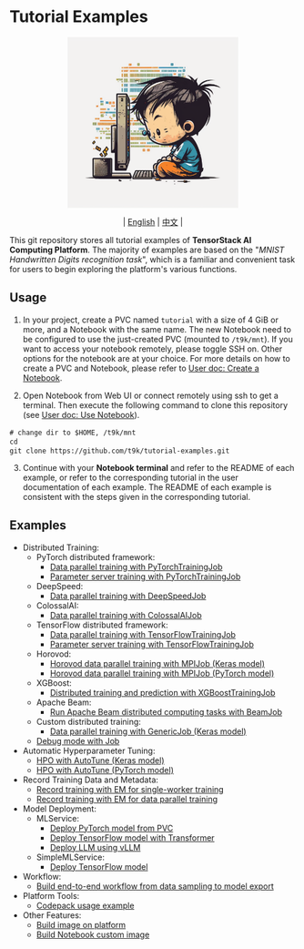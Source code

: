 # Tutorial Examples

<div id="top" align="center">

<img src="./assets/illustration.png" alt="illustration" width="300" align="center"><br>

| [English](README.md) | [中文](docs/README-zh.md) |

</div>

This git repository stores all tutorial examples of **TensorStack AI Computing Platform**. The majority of examples are based on the "*MNIST Handwritten Digits recognition task*", which is a familiar and convenient task for users to begin exploring the platform's various functions.

## Usage

1. In your project, create a PVC named `tutorial` with a size of 4 GiB or more, and a Notebook with the same name. The new Notebook need to be configured to use the just-created PVC (mounted to `/t9k/mnt`). If you want to access your notebook remotely, please toggle SSH on. Other options for the notebook are at your choice. For more details on how to create a PVC and Notebook, please refer to [User doc: Create a Notebook](https://t9k.github.io/user-docs/guide/develop-and-test-model/create-notebook.html).

2. Open Notebook from Web UI or connect remotely using ssh to get a terminal. Then execute the following command to clone this repository (see [User doc: Use Notebook](https://t9k.github.io/user-docs/guide/develop-and-test-model/use-notebook.html)).

```
# change dir to $HOME, /t9k/mnt
cd
git clone https://github.com/t9k/tutorial-examples.git
```

3. Continue with your **Notebook terminal** and refer to the README of each example, or refer to the corresponding tutorial in the user documentation of each example. The README of each example is consistent with the steps given in the corresponding tutorial.

## Examples

* Distributed Training:
  * PyTorch distributed framework:
    * [Data parallel training with PyTorchTrainingJob](./job/pytorchtrainingjob/ddp/)
    * [Parameter server training with PyTorchTrainingJob](./job/pytorchtrainingjob/ps/)
  * DeepSpeed:
    * [Data parallel training with DeepSpeedJob](./job/deepspeedjob/)
  * ColossalAI:
    * [Data parallel training with ColossalAIJob](./job/colossalaijob/)
  * TensorFlow distributed framework:
    * [Data parallel training with TensorFlowTrainingJob](./job/tensorflowtrainingjob/multiworker/)
    * [Parameter server training with TensorFlowTrainingJob](./job/tensorflowtrainingjob/ps/)
  * Horovod:
    * [Horovod data parallel training with MPIJob (Keras model)](./job/mpijob/horovod-keras/)
    * [Horovod data parallel training with MPIJob (PyTorch model)](./job/mpijob/horovod-torch/)
  * XGBoost:
    * [Distributed training and prediction with XGBoostTrainingJob](./job/xgboosttrainingjob/distributed/)
  * Apache Beam:
    * [Run Apache Beam distributed computing tasks with BeamJob](./job/beamjob/count-word/)
  * Custom distributed training:
    * [Data parallel training with GenericJob (Keras model)](./job/genericjob/multiworker-keras/)
  * [Debug mode with Job](./job/debug-mode/)
* Automatic Hyperparameter Tuning:
  * [HPO with AutoTune (Keras model)](./autotune/hpo-keras/)
  * [HPO with AutoTune (PyTorch model)](./autotune/hpo-torch/)
* Record Training Data and Metadata:
  * [Record training with EM for single-worker training](./em/single-worker-training/)
  * [Record training with EM for data parallel training](./em/data-parallel-training/)
* Model Deployment:
  * MLService:
    * [Deploy PyTorch model from PVC](./deployment/mlservice/torch-pvc/)
    * [Deploy TensorFlow model with Transformer](./deployment/mlservice/transformer/)
    * [Deploy LLM using vLLM](./deployment/mlservice/vllm/)
  * SimpleMLService:
    * [Deploy TensorFlow model](./deployment/simplemlservice/)
* Workflow:
  * [Build end-to-end workflow from data sampling to model export](./workflow/e2e-workflow/)
* Platform Tools:
  * [Codepack usage example](./codepack/)
* Other Features:
  * [Build image on platform](./build-image/build-image-on-platform/)
  * [Build Notebook custom image](./build-image/build-notebook-custom-image/)

